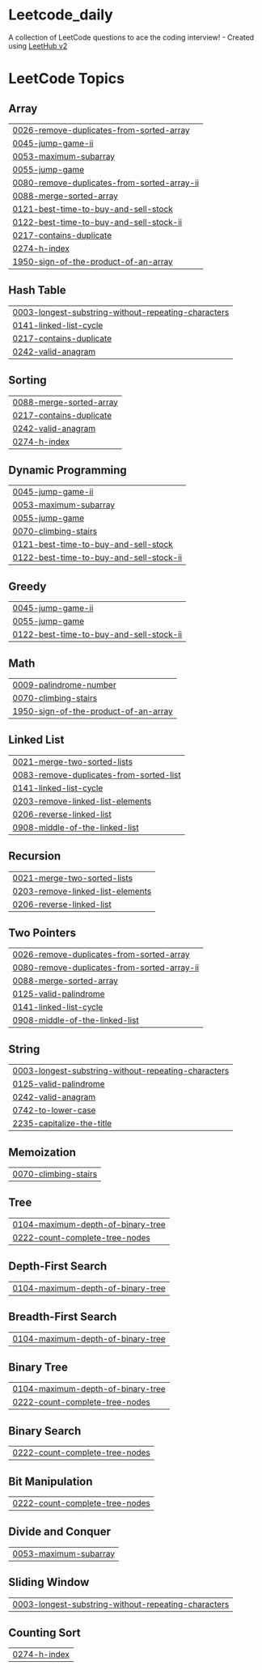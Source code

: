 # Leetcode_daily
A collection of LeetCode questions to ace the coding interview! - Created using [LeetHub v2](https://github.com/arunbhardwaj/LeetHub-2.0)

<!---LeetCode Topics Start-->
# LeetCode Topics
## Array
|  |
| ------- |
| [0026-remove-duplicates-from-sorted-array](https://github.com/ShashankHegde8/Leetcode_daily/tree/master/0026-remove-duplicates-from-sorted-array) |
| [0045-jump-game-ii](https://github.com/ShashankHegde8/Leetcode_daily/tree/master/0045-jump-game-ii) |
| [0053-maximum-subarray](https://github.com/ShashankHegde8/Leetcode_daily/tree/master/0053-maximum-subarray) |
| [0055-jump-game](https://github.com/ShashankHegde8/Leetcode_daily/tree/master/0055-jump-game) |
| [0080-remove-duplicates-from-sorted-array-ii](https://github.com/ShashankHegde8/Leetcode_daily/tree/master/0080-remove-duplicates-from-sorted-array-ii) |
| [0088-merge-sorted-array](https://github.com/ShashankHegde8/Leetcode_daily/tree/master/0088-merge-sorted-array) |
| [0121-best-time-to-buy-and-sell-stock](https://github.com/ShashankHegde8/Leetcode_daily/tree/master/0121-best-time-to-buy-and-sell-stock) |
| [0122-best-time-to-buy-and-sell-stock-ii](https://github.com/ShashankHegde8/Leetcode_daily/tree/master/0122-best-time-to-buy-and-sell-stock-ii) |
| [0217-contains-duplicate](https://github.com/ShashankHegde8/Leetcode_daily/tree/master/0217-contains-duplicate) |
| [0274-h-index](https://github.com/ShashankHegde8/Leetcode_daily/tree/master/0274-h-index) |
| [1950-sign-of-the-product-of-an-array](https://github.com/ShashankHegde8/Leetcode_daily/tree/master/1950-sign-of-the-product-of-an-array) |
## Hash Table
|  |
| ------- |
| [0003-longest-substring-without-repeating-characters](https://github.com/ShashankHegde8/Leetcode_daily/tree/master/0003-longest-substring-without-repeating-characters) |
| [0141-linked-list-cycle](https://github.com/ShashankHegde8/Leetcode_daily/tree/master/0141-linked-list-cycle) |
| [0217-contains-duplicate](https://github.com/ShashankHegde8/Leetcode_daily/tree/master/0217-contains-duplicate) |
| [0242-valid-anagram](https://github.com/ShashankHegde8/Leetcode_daily/tree/master/0242-valid-anagram) |
## Sorting
|  |
| ------- |
| [0088-merge-sorted-array](https://github.com/ShashankHegde8/Leetcode_daily/tree/master/0088-merge-sorted-array) |
| [0217-contains-duplicate](https://github.com/ShashankHegde8/Leetcode_daily/tree/master/0217-contains-duplicate) |
| [0242-valid-anagram](https://github.com/ShashankHegde8/Leetcode_daily/tree/master/0242-valid-anagram) |
| [0274-h-index](https://github.com/ShashankHegde8/Leetcode_daily/tree/master/0274-h-index) |
## Dynamic Programming
|  |
| ------- |
| [0045-jump-game-ii](https://github.com/ShashankHegde8/Leetcode_daily/tree/master/0045-jump-game-ii) |
| [0053-maximum-subarray](https://github.com/ShashankHegde8/Leetcode_daily/tree/master/0053-maximum-subarray) |
| [0055-jump-game](https://github.com/ShashankHegde8/Leetcode_daily/tree/master/0055-jump-game) |
| [0070-climbing-stairs](https://github.com/ShashankHegde8/Leetcode_daily/tree/master/0070-climbing-stairs) |
| [0121-best-time-to-buy-and-sell-stock](https://github.com/ShashankHegde8/Leetcode_daily/tree/master/0121-best-time-to-buy-and-sell-stock) |
| [0122-best-time-to-buy-and-sell-stock-ii](https://github.com/ShashankHegde8/Leetcode_daily/tree/master/0122-best-time-to-buy-and-sell-stock-ii) |
## Greedy
|  |
| ------- |
| [0045-jump-game-ii](https://github.com/ShashankHegde8/Leetcode_daily/tree/master/0045-jump-game-ii) |
| [0055-jump-game](https://github.com/ShashankHegde8/Leetcode_daily/tree/master/0055-jump-game) |
| [0122-best-time-to-buy-and-sell-stock-ii](https://github.com/ShashankHegde8/Leetcode_daily/tree/master/0122-best-time-to-buy-and-sell-stock-ii) |
## Math
|  |
| ------- |
| [0009-palindrome-number](https://github.com/ShashankHegde8/Leetcode_daily/tree/master/0009-palindrome-number) |
| [0070-climbing-stairs](https://github.com/ShashankHegde8/Leetcode_daily/tree/master/0070-climbing-stairs) |
| [1950-sign-of-the-product-of-an-array](https://github.com/ShashankHegde8/Leetcode_daily/tree/master/1950-sign-of-the-product-of-an-array) |
## Linked List
|  |
| ------- |
| [0021-merge-two-sorted-lists](https://github.com/ShashankHegde8/Leetcode_daily/tree/master/0021-merge-two-sorted-lists) |
| [0083-remove-duplicates-from-sorted-list](https://github.com/ShashankHegde8/Leetcode_daily/tree/master/0083-remove-duplicates-from-sorted-list) |
| [0141-linked-list-cycle](https://github.com/ShashankHegde8/Leetcode_daily/tree/master/0141-linked-list-cycle) |
| [0203-remove-linked-list-elements](https://github.com/ShashankHegde8/Leetcode_daily/tree/master/0203-remove-linked-list-elements) |
| [0206-reverse-linked-list](https://github.com/ShashankHegde8/Leetcode_daily/tree/master/0206-reverse-linked-list) |
| [0908-middle-of-the-linked-list](https://github.com/ShashankHegde8/Leetcode_daily/tree/master/0908-middle-of-the-linked-list) |
## Recursion
|  |
| ------- |
| [0021-merge-two-sorted-lists](https://github.com/ShashankHegde8/Leetcode_daily/tree/master/0021-merge-two-sorted-lists) |
| [0203-remove-linked-list-elements](https://github.com/ShashankHegde8/Leetcode_daily/tree/master/0203-remove-linked-list-elements) |
| [0206-reverse-linked-list](https://github.com/ShashankHegde8/Leetcode_daily/tree/master/0206-reverse-linked-list) |
## Two Pointers
|  |
| ------- |
| [0026-remove-duplicates-from-sorted-array](https://github.com/ShashankHegde8/Leetcode_daily/tree/master/0026-remove-duplicates-from-sorted-array) |
| [0080-remove-duplicates-from-sorted-array-ii](https://github.com/ShashankHegde8/Leetcode_daily/tree/master/0080-remove-duplicates-from-sorted-array-ii) |
| [0088-merge-sorted-array](https://github.com/ShashankHegde8/Leetcode_daily/tree/master/0088-merge-sorted-array) |
| [0125-valid-palindrome](https://github.com/ShashankHegde8/Leetcode_daily/tree/master/0125-valid-palindrome) |
| [0141-linked-list-cycle](https://github.com/ShashankHegde8/Leetcode_daily/tree/master/0141-linked-list-cycle) |
| [0908-middle-of-the-linked-list](https://github.com/ShashankHegde8/Leetcode_daily/tree/master/0908-middle-of-the-linked-list) |
## String
|  |
| ------- |
| [0003-longest-substring-without-repeating-characters](https://github.com/ShashankHegde8/Leetcode_daily/tree/master/0003-longest-substring-without-repeating-characters) |
| [0125-valid-palindrome](https://github.com/ShashankHegde8/Leetcode_daily/tree/master/0125-valid-palindrome) |
| [0242-valid-anagram](https://github.com/ShashankHegde8/Leetcode_daily/tree/master/0242-valid-anagram) |
| [0742-to-lower-case](https://github.com/ShashankHegde8/Leetcode_daily/tree/master/0742-to-lower-case) |
| [2235-capitalize-the-title](https://github.com/ShashankHegde8/Leetcode_daily/tree/master/2235-capitalize-the-title) |
## Memoization
|  |
| ------- |
| [0070-climbing-stairs](https://github.com/ShashankHegde8/Leetcode_daily/tree/master/0070-climbing-stairs) |
## Tree
|  |
| ------- |
| [0104-maximum-depth-of-binary-tree](https://github.com/ShashankHegde8/Leetcode_daily/tree/master/0104-maximum-depth-of-binary-tree) |
| [0222-count-complete-tree-nodes](https://github.com/ShashankHegde8/Leetcode_daily/tree/master/0222-count-complete-tree-nodes) |
## Depth-First Search
|  |
| ------- |
| [0104-maximum-depth-of-binary-tree](https://github.com/ShashankHegde8/Leetcode_daily/tree/master/0104-maximum-depth-of-binary-tree) |
## Breadth-First Search
|  |
| ------- |
| [0104-maximum-depth-of-binary-tree](https://github.com/ShashankHegde8/Leetcode_daily/tree/master/0104-maximum-depth-of-binary-tree) |
## Binary Tree
|  |
| ------- |
| [0104-maximum-depth-of-binary-tree](https://github.com/ShashankHegde8/Leetcode_daily/tree/master/0104-maximum-depth-of-binary-tree) |
| [0222-count-complete-tree-nodes](https://github.com/ShashankHegde8/Leetcode_daily/tree/master/0222-count-complete-tree-nodes) |
## Binary Search
|  |
| ------- |
| [0222-count-complete-tree-nodes](https://github.com/ShashankHegde8/Leetcode_daily/tree/master/0222-count-complete-tree-nodes) |
## Bit Manipulation
|  |
| ------- |
| [0222-count-complete-tree-nodes](https://github.com/ShashankHegde8/Leetcode_daily/tree/master/0222-count-complete-tree-nodes) |
## Divide and Conquer
|  |
| ------- |
| [0053-maximum-subarray](https://github.com/ShashankHegde8/Leetcode_daily/tree/master/0053-maximum-subarray) |
## Sliding Window
|  |
| ------- |
| [0003-longest-substring-without-repeating-characters](https://github.com/ShashankHegde8/Leetcode_daily/tree/master/0003-longest-substring-without-repeating-characters) |
## Counting Sort
|  |
| ------- |
| [0274-h-index](https://github.com/ShashankHegde8/Leetcode_daily/tree/master/0274-h-index) |
<!---LeetCode Topics End-->